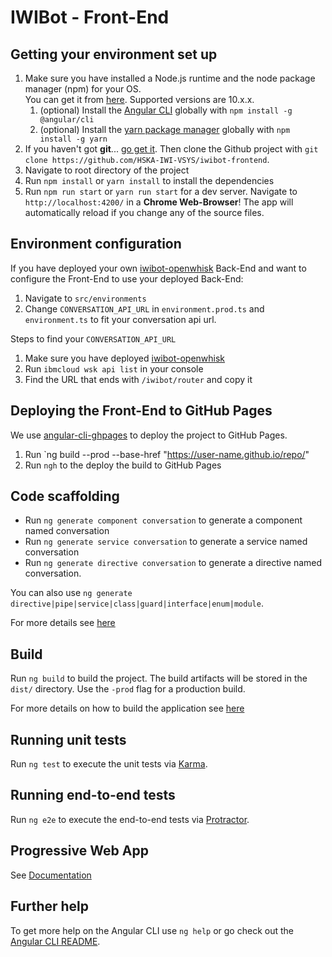 # IWIBot - Front-End

## Getting your environment set up  
1. Make sure you have installed a Node.js runtime and the node package manager (npm) for your OS.  
You can get it from [here](https://nodejs.org/en/download/). Supported versions are 10.x.x.
    1. (optional) Install the [Angular CLI](https://github.com/angular/angular-cli) globally with `npm install -g @angular/cli`
    2. (optional) Install the [yarn package manager](https://yarnpkg.com/lang/en/) globally with `npm install -g yarn`
2. If you haven't got **git**... [go get it](https://git-scm.com/downloads). 
Then clone the Github project with `git clone https://github.com/HSKA-IWI-VSYS/iwibot-frontend`.
3. Navigate to root directory of the project
4. Run `npm install` or `yarn install` to install the dependencies  
5. Run `npm run start` or `yarn run start` for a dev server. Navigate to `http://localhost:4200/` in a **Chrome Web-Browser**! The app will automatically reload if you change any of the source files.

## Environment configuration

If you have deployed your own [iwibot-openwhisk](https://github.com/HSKA-IWI-VSYS/iwibot-openwhisk) Back-End and want to configure the Front-End to use your deployed Back-End:
1. Navigate to `src/environments`
2. Change `CONVERSATION_API_URL` in `environment.prod.ts` and `environment.ts`  to fit your conversation api url.

Steps to find your `CONVERSATION_API_URL`
1. Make sure you have deployed [iwibot-openwhisk](https://github.com/HSKA-IWI-VSYS/iwibot-openwhisk)
2. Run `ibmcloud wsk api list` in your console
3. Find the URL that ends with `/iwibot/router` and copy it
 
## Deploying the Front-End to GitHub Pages

We use [angular-cli-ghpages](https://github.com/angular-schule/angular-cli-ghpages) to deploy the project to GitHub Pages.

1. Run `ng build --prod --base-href "https://user-name.github.io/repo/"
2. Run `ngh` to the deploy the build to GitHub Pages

## Code scaffolding

* Run `ng generate component conversation` to generate a component named conversation
* Run `ng generate service conversation` to generate a service named conversation
* Run `ng generate directive conversation` to generate a directive named conversation.  

You can also use `ng generate directive|pipe|service|class|guard|interface|enum|module`.  

For more details see [here](https://scotch.io/tutorials/use-the-angular-cli-for-faster-angular-2-projects#toc-generate-parts-of-your-application)

## Build

Run `ng build` to build the project. The build artifacts will be stored in the `dist/` directory. Use the `-prod` flag for a production build.

For more details on how to build the application see [here](https://scotch.io/tutorials/use-the-angular-cli-for-faster-angular-2-projects#toc-building-our-app)

## Running unit tests

Run `ng test` to execute the unit tests via [Karma](https://karma-runner.github.io).

## Running end-to-end tests

Run `ng e2e` to execute the end-to-end tests via [Protractor](http://www.protractortest.org/).

## Progressive Web App
See [Documentation](doku/pwa.md)

## Further help

To get more help on the Angular CLI use `ng help` or go check out the [Angular CLI README](https://github.com/angular/angular-cli/blob/master/README.md).
